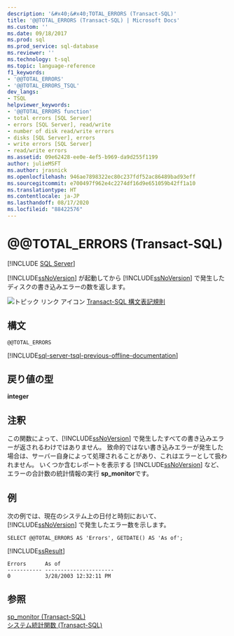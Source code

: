 ```yaml
---
description: '&#x40;&#x40;TOTAL_ERRORS (Transact-SQL)'
title: '@@TOTAL_ERRORS (Transact-SQL) | Microsoft Docs'
ms.custom: ''
ms.date: 09/18/2017
ms.prod: sql
ms.prod_service: sql-database
ms.reviewer: ''
ms.technology: t-sql
ms.topic: language-reference
f1_keywords:
- '@@TOTAL_ERRORS'
- '@@TOTAL_ERRORS_TSQL'
dev_langs:
- TSQL
helpviewer_keywords:
- '@@TOTAL_ERRORS function'
- total errors [SQL Server]
- errors [SQL Server], read/write
- number of disk read/write errors
- disks [SQL Server], errors
- write errors [SQL Server]
- read/write errors
ms.assetid: 09e62428-ee0e-4ef5-b969-da9d255f1199
author: julieMSFT
ms.author: jrasnick
ms.openlocfilehash: 946ae7898322ec80c237fdf52ac86489bad93eff
ms.sourcegitcommit: e700497f962e4c2274df16d9e651059b42ff1a10
ms.translationtype: HT
ms.contentlocale: ja-JP
ms.lasthandoff: 08/17/2020
ms.locfileid: "88422576"
---
```

# <a name="x40x40total_errors-transact-sql"></a>&#x40;&#x40;TOTAL_ERRORS (Transact-SQL)
[!INCLUDE [SQL Server](../../includes/applies-to-version/sqlserver.md)]

  [!INCLUDE[ssNoVersion](../../includes/ssnoversion-md.md)] が起動してから [!INCLUDE[ssNoVersion](../../includes/ssnoversion-md.md)] で発生したディスクの書き込みエラーの数を返します。  
  
 ![トピック リンク アイコン](../../database-engine/configure-windows/media/topic-link.gif "トピック リンク アイコン") [Transact-SQL 構文表記規則](../../t-sql/language-elements/transact-sql-syntax-conventions-transact-sql.md)  
  
## <a name="syntax"></a>構文  
  
```  
@@TOTAL_ERRORS  
```  
  
[!INCLUDE[sql-server-tsql-previous-offline-documentation](../../includes/sql-server-tsql-previous-offline-documentation.md)]

## <a name="return-types"></a>戻り値の型
 **integer**  
  
## <a name="remarks"></a>注釈  
 この関数によって、[!INCLUDE[ssNoVersion](../../includes/ssnoversion-md.md)] で発生したすべての書き込みエラーが返されるわけではありません。 致命的ではない書き込みエラーが発生した場合は、サーバー自身によって処理されることがあり、これはエラーとして扱われません。 いくつか含むレポートを表示する [!INCLUDE[ssNoVersion](../../includes/ssnoversion-md.md)] など、エラーの合計数の統計情報の実行 **sp_monitor**です。  
  
## <a name="examples"></a>例  
 次の例では、現在のシステム上の日付と時刻において、[!INCLUDE[ssNoVersion](../../includes/ssnoversion-md.md)] で発生したエラー数を示します。  
  
```  
SELECT @@TOTAL_ERRORS AS 'Errors', GETDATE() AS 'As of';  
```  
  
 [!INCLUDE[ssResult](../../includes/ssresult-md.md)]  
  
```  
Errors      As of                   
----------- ----------------------  
0           3/28/2003 12:32:11 PM   
```  
  
## <a name="see-also"></a>参照  
 [sp_monitor &#40;Transact-SQL&#41;](../../relational-databases/system-stored-procedures/sp-monitor-transact-sql.md)   
 [システム統計関数 &#40;Transact-SQL&#41;](../../t-sql/functions/system-statistical-functions-transact-sql.md)  
  
  
